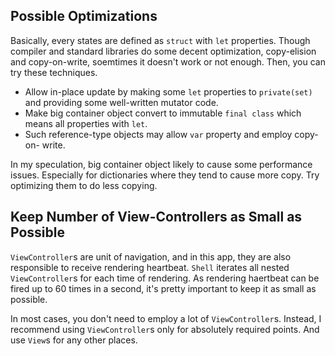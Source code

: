 


Possible Optimizations
----------------------
Basically, every states are defined as `struct` with `let` properties.
Though compiler and standard libraries do some decent optimization, 
copy-elision and copy-on-write, soemtimes it doesn't work or not enough.
Then, you can try these techniques.

- Allow in-place update by making some `let` properties to `private(set)` 
  and providing some well-written mutator code.
- Make big container object convert to immutable `final class` which means
  all properties with `let`. 
- Such reference-type objects may allow `var` property and employ copy-on-
  write. 

In my speculation, big container object likely to cause some performance 
issues. Especially for dictionaries where they tend to cause more copy.
Try optimizing them to do less copying.




Keep Number of View-Controllers as Small as Possible
----------------------------------------------------
`ViewController`s are unit of navigation, and in this app, they are also
responsible to receive rendering heartbeat. `Shell` iterates all nested 
`ViewController`s for each time of rendering. As rendering haertbeat can
be fired up to 60 times in a second, it's pretty important to keep it 
as small as possible.

In most cases, you don't need to employ a lot of `ViewController`s. 
Instead, I recommend using `ViewController`s only for absolutely required
points. And use `View`s for any other places. 


















